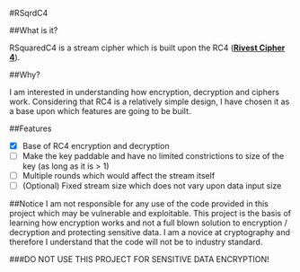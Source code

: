 #RSqrdC4

##What is it?

RSquaredC4 is a stream cipher which is built upon the RC4 (**[Rivest Cipher 4](https://en.wikipedia.org/wiki/RC4)**).

##Why?

I am interested in understanding how encryption, decryption and ciphers work. Considering that RC4 is a relatively simple
design, I have chosen it as a base upon which features are going to be built.

##Features

- [x] Base of RC4 encryption and decryption
- [ ] Make the key paddable and have no limited constrictions to size of the key (as long as it is > 1)
- [ ] Multiple rounds which would affect the stream itself
- [ ] \(Optional) Fixed stream size which does not vary upon data input size

##Notice
I am not responsible for any use of the code provided in this project which may be vulnerable and exploitable.
This project is the basis of learning how encryption works and not a full blown solution to encryption / decryption and
protecting sensitive data.
I am a novice at cryptography and therefore I understand that the code will not be to industry standard.

###DO NOT USE THIS PROJECT FOR SENSITIVE DATA ENCRYPTION!
